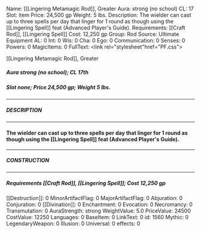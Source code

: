 Name: [[Lingering Metamagic Rod]], Greater
Aura: strong (no school)
CL: 17
Slot: item
Price: 24,500 gp
Weight: 5 lbs.
Description: The wielder can cast up to three spells per day that linger for 1 round as though using the [[Lingering Spell]] feat (Advanced Player's Guide).
Requirements: [[Craft Rod]], [[Lingering Spell]]
Cost: 12,250 gp
Group: Rod
Source: Ultimate Equipment
AL: 0
Int: 0
Wis: 0
Cha: 0
Ego: 0
Communication: 0
Senses: 0
Powers: 0
MagicItems: 0
FullText: <link rel="stylesheet"href="PF.css"><div class="heading"><p class="alignleft">[[Lingering Metamagic Rod]], Greater</p><div style="clear: both;"></div></div><div><h5><b>Aura </b>strong (no school); <b>CL </b>17th</h5><h5><b>Slot </b>none; <b>Price </b>24,500 gp; <b>Weight </b>5 lbs.</h5></div><hr/><div><h5><b>DESCRIPTION</b></h5></div><hr/><div><h4><p>The wielder can cast up to three spells per day that linger for 1 round as though using the [[Lingering Spell]] feat (Advanced Player's Guide).</p></h4></div><hr/><div><h5><b>CONSTRUCTION</b></h5></div><hr/><div><h5><b>Requirements </b>[[Craft Rod]], [[Lingering Spell]]; <b>Cost </b>12,250 gp</h5></div>
[[Destruction]]: 0
MinorArtifactFlag: 0
MajorArtifactFlag: 0
Abjuration: 0
Conjuration: 0
[[Divination]]: 0
Enchantment: 0
Evocation: 0
Necromancy: 0
Transmutation: 0
AuraStrength: strong
WeightValue: 5.0
PriceValue: 24500
CostValue: 12250
Languages: 0
BaseItem: 0
LinkText: 0
id: 1560
Mythic: 0
LegendaryWeapon: 0
Illusion: 0
Universal: 0
effects: 0
